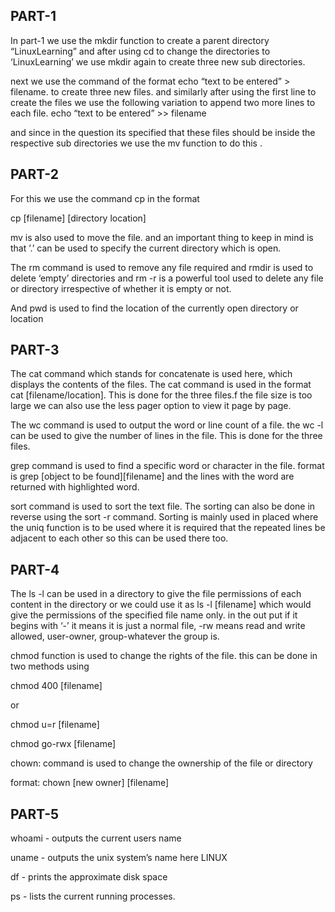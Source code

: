 ## 

## PART-1

In part-1 we use the mkdir function to create a parent directory “LinuxLearning” and after using cd to change the directories to ‘LinuxLearning’ we use mkdir again to create three new sub directories.

next we use the command of the format echo “text to be entered” > filename. to create three new files. and similarly after using the first line to create the files we use the following variation to append two more lines to each file. echo “text to be entered” >> filename

and since in the question its specified that these files should be inside the respective sub directories we use the mv function to do this . 

## PART-2

For this we use the command cp in the format

 cp [filename] [directory location] 

mv is also used to move the file. and an important thing to keep in mind is that ’.’ can be used to specify the current directory which is open.

The rm command is used to remove any file required and rmdir is used to delete ‘empty’ directories and rm -r is a powerful tool used to delete any file or directory irrespective of whether it is empty or not.

And pwd is used to find the location of the currently open directory or location 

## PART-3

The cat command which stands for concatenate is used here, which displays the contents of the files. The cat command is used in the format cat [filename/location]. This is done for the three files.f the file size is too large we can also use the less pager option to view it page by page.

The wc command is used to output the word or line count of a file. the wc -l can be used to give the number of lines in the file. This is done for the three files.

grep command is used to find a specific word or character in the file. format is grep [object to be found][filename] and the lines with the word are returned with highlighted word.

sort command is used to sort the text file. The sorting can also be done in reverse using the sort -r command. Sorting is mainly used in placed where the uniq function is to be used where it is required that the repeated lines be adjacent to each other so this can be used there too.

## PART-4

The ls -l can be used in a directory to give the file permissions of each content in the directory or we could use it as ls -l [filename] which would give the permissions of the specified file name only. in the out put if it begins with ‘-’ it means it is just a normal file, -rw means read and write allowed, user-owner, group-whatever the group is.

chmod function is used to change the rights of the file. this can be done in two methods using 

chmod 400 [filename]

or

chmod u=r [filename]

chmod go-rwx [filename]

chown: command is used to change the ownership of the file or directory

format: chown [new owner] [filename]

## PART-5

whoami - outputs the current users name

uname - outputs the unix system’s name here LINUX

df - prints the approximate disk space

ps - lists the current running processes.
